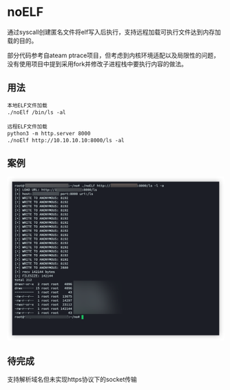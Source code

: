# noELF
通过syscall创建匿名文件将elf写入后执行，支持远程加载可执行文件达到内存加载的目的。

部分代码参考自ateam ptrace项目，但考虑到内核环境适配以及局限性的问题，没有使用项目中提到采用fork并修改子进程栈中要执行内容的做法。

## 用法

```
本地ELF文件加载
./noElf /bin/ls -al

远程ELF文件加载
python3 -m http.server 8000
./noElf http://10.10.10.10:8000/ls -al
```

## 案例

![image-20221031162521496](assets/image-20221031162521496.png)

## 待完成

支持解析域名但未实现https协议下的socket传输
